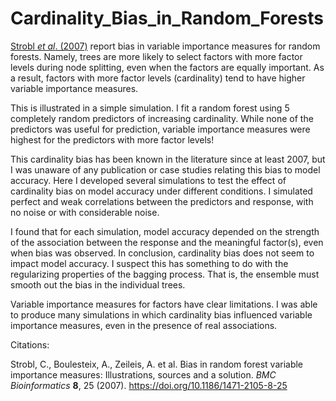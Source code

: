 # Cardinality_Bias_in_Random_Forests

[Strobl *et al*. (2007)](https://bmcbioinformatics.biomedcentral.com/articles/10.1186/1471-2105-8-25) report bias in variable importance measures for random forests. Namely, trees are more likely to select factors with more factor levels during node splitting, even when the factors are equally important. As a result, factors with more factor levels (cardinality) tend to have higher variable importance measures.

This is illustrated in a simple simulation. I fit a random forest using 5 completely random predictors of increasing cardinality. While none of the predictors was useful for prediction, variable importance measures were highest for the predictors with more factor levels!

This cardinality bias has been known in the literature since at least 2007, but I was unaware of any publication or case studies relating this bias to model accuracy. Here I developed several simulations to test the effect of cardinality bias on model accuracy under different conditions. I simulated perfect and weak correlations between the predictors and response, with no noise or with considerable noise.

I found that for each simulation, model accuracy depended on the strength of the association between the response and the meaningful factor(s), even when bias was observed. In conclusion, cardinality bias does not seem to impact model accuracy. I suspect this has something to do with the regularizing properties of the bagging process. That is, the ensemble must smooth out the bias in the individual trees.

Variable importance measures for factors have clear limitations. I was able to produce many simulations in which cardinality bias influenced variable importance measures, even in the presence of real associations.

Citations:

Strobl, C., Boulesteix, A., Zeileis, A. et al. Bias in random forest variable importance measures: Illustrations, sources and a solution. *BMC Bioinformatics* **8**, 25 (2007). https://doi.org/10.1186/1471-2105-8-25
